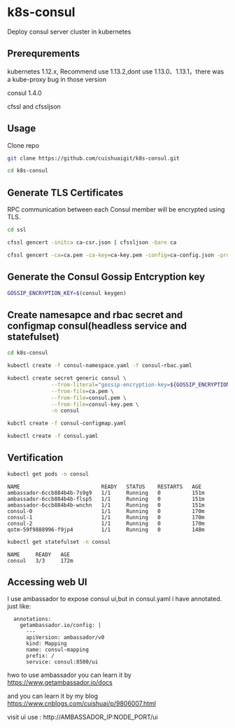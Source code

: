 # k8s-consul
Deploy consul server cluster in kubernetes

## Prerequrements

 kubernetes 1.12.x, Recommend use 1.13.2,dont use 1.13.0、1.13.1，there was a kube-proxy bug in those version

 consul 1.4.0

 cfssl and cfssljson

## Usage

Clone repo

```bash
git clone https://github.com/cuishuaigit/k8s-consul.git 

cd k8s-consul 
```

## Generate TLS Certificates

RPC communication between each Consul member will be encrypted using TLS.

```bash
cd ssl

cfssl gencert -initca ca-csr.json | cfssljson -bare ca 

cfssl gencert -ca=ca.pem -ca-key=ca-key.pem -config=ca-config.json -profile=default consul-csr.json | cfssljson -bare consul 

```

## Generate the Consul Gossip Entcryption key 

```bash
GOSSIP_ENCRYPTION_KEY=$(consul keygen)

```

## Create namesapce and rbac secret and configmap consul(headless service and statefulset)

```bash
cd k8s-consul 

kubectl create -f consul-namespace.yaml -f consul-rbac.yaml 

kubectl create secret generic consul \
              --from-literal="gossip-encryption-key=${GOSSIP_ENCRYPTION_KEY}" \
              --from-file=ca.pem \
              --from-file=consul.pem \
              --from-file=consul-key.pem \
              -n consul 

kubctl create -f consul-configmap.yaml 

kubectl create -f consul.yaml
```

## Vertification

```bash
kubectl get pods -n consul
```
```
NAME                          READY   STATUS    RESTARTS   AGE
ambassador-6ccb884b4b-7s9g9   1/1     Running   0          151m
ambassador-6ccb884b4b-flsp5   1/1     Running   0          151m
ambassador-6ccb884b4b-wnchn   1/1     Running   0          151m
consul-0                      1/1     Running   0          170m
consul-1                      1/1     Running   0          170m
consul-2                      1/1     Running   0          170m
qotm-59f9888996-f9jp4         1/1     Running   0          148m

```
```bash
kubectl get statefulset -n consul 
```
```
NAME     READY   AGE
consul   3/3     172m
```

## Accessing web UI 

I use ambassador to expose consul ui,but in consul.yaml i have annotated. just like:

```
  annotations:
    getambassador.io/config: |
      ---
      apiVersion: ambassador/v0
      kind: Mapping
      name: consul-mapping
      prefix: /
      service: consul:8500/ui
```

hwo to use ambassador you can learn it by https://www.getambassador.io/docs

and you can  learn it by my blog https://www.cnblogs.com/cuishuai/p/9806007.html

visit ui use : http://AMBASSADOR_IP:NODE_PORT/ui

